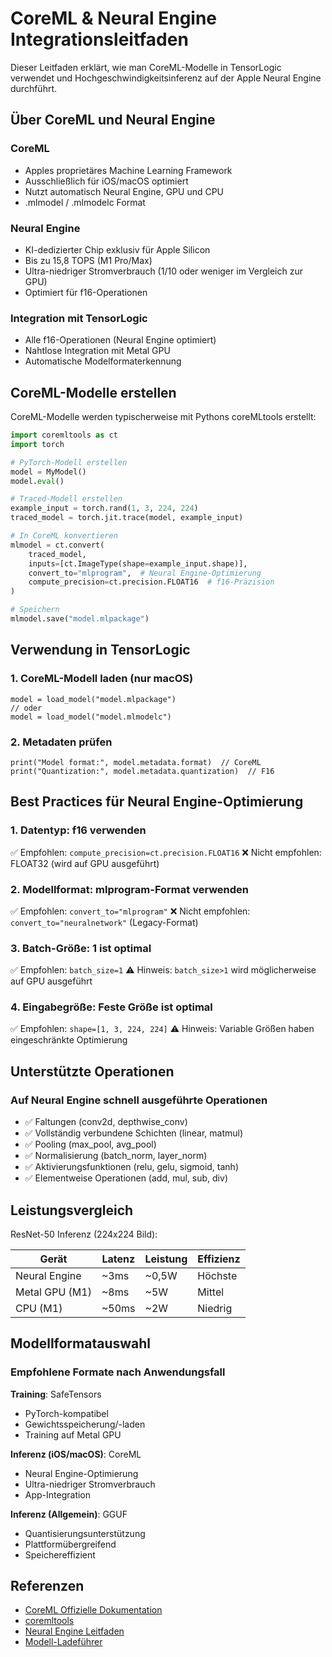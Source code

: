 # CoreML & Neural Engine Integrationsleitfaden

Dieser Leitfaden erklärt, wie man CoreML-Modelle in TensorLogic verwendet und Hochgeschwindigkeitsinferenz auf der Apple Neural Engine durchführt.

## Über CoreML und Neural Engine

### CoreML

- Apples proprietäres Machine Learning Framework
- Ausschließlich für iOS/macOS optimiert
- Nutzt automatisch Neural Engine, GPU und CPU
- .mlmodel / .mlmodelc Format

### Neural Engine

- KI-dedizierter Chip exklusiv für Apple Silicon
- Bis zu 15,8 TOPS (M1 Pro/Max)
- Ultra-niedriger Stromverbrauch (1/10 oder weniger im Vergleich zur GPU)
- Optimiert für f16-Operationen

### Integration mit TensorLogic

- Alle f16-Operationen (Neural Engine optimiert)
- Nahtlose Integration mit Metal GPU
- Automatische Modelformaterkennung

## CoreML-Modelle erstellen

CoreML-Modelle werden typischerweise mit Pythons coreMLtools erstellt:

```python
import coremltools as ct
import torch

# PyTorch-Modell erstellen
model = MyModel()
model.eval()

# Traced-Modell erstellen
example_input = torch.rand(1, 3, 224, 224)
traced_model = torch.jit.trace(model, example_input)

# In CoreML konvertieren
mlmodel = ct.convert(
    traced_model,
    inputs=[ct.ImageType(shape=example_input.shape)],
    convert_to="mlprogram",  # Neural Engine-Optimierung
    compute_precision=ct.precision.FLOAT16  # f16-Präzision
)

# Speichern
mlmodel.save("model.mlpackage")
```

## Verwendung in TensorLogic

### 1. CoreML-Modell laden (nur macOS)

```tensorlogic
model = load_model("model.mlpackage")
// oder
model = load_model("model.mlmodelc")
```

### 2. Metadaten prüfen

```tensorlogic
print("Model format:", model.metadata.format)  // CoreML
print("Quantization:", model.metadata.quantization)  // F16
```

## Best Practices für Neural Engine-Optimierung

### 1. Datentyp: f16 verwenden

✅ Empfohlen: `compute_precision=ct.precision.FLOAT16`
❌ Nicht empfohlen: FLOAT32 (wird auf GPU ausgeführt)

### 2. Modellformat: mlprogram-Format verwenden

✅ Empfohlen: `convert_to="mlprogram"`
❌ Nicht empfohlen: `convert_to="neuralnetwork"` (Legacy-Format)

### 3. Batch-Größe: 1 ist optimal

✅ Empfohlen: `batch_size=1`
⚠️ Hinweis: `batch_size>1` wird möglicherweise auf GPU ausgeführt

### 4. Eingabegröße: Feste Größe ist optimal

✅ Empfohlen: `shape=[1, 3, 224, 224]`
⚠️ Hinweis: Variable Größen haben eingeschränkte Optimierung

## Unterstützte Operationen

### Auf Neural Engine schnell ausgeführte Operationen

- ✅ Faltungen (conv2d, depthwise_conv)
- ✅ Vollständig verbundene Schichten (linear, matmul)
- ✅ Pooling (max_pool, avg_pool)
- ✅ Normalisierung (batch_norm, layer_norm)
- ✅ Aktivierungsfunktionen (relu, gelu, sigmoid, tanh)
- ✅ Elementweise Operationen (add, mul, sub, div)

## Leistungsvergleich

ResNet-50 Inferenz (224x224 Bild):

| Gerät              | Latenz  | Leistung | Effizienz |
|-------------------|---------|----------|-----------|
| Neural Engine     | ~3ms    | ~0,5W    | Höchste   |
| Metal GPU (M1)    | ~8ms    | ~5W      | Mittel    |
| CPU (M1)          | ~50ms   | ~2W      | Niedrig   |

## Modellformatauswahl

### Empfohlene Formate nach Anwendungsfall

**Training**: SafeTensors
- PyTorch-kompatibel
- Gewichtsspeicherung/-laden
- Training auf Metal GPU

**Inferenz (iOS/macOS)**: CoreML
- Neural Engine-Optimierung
- Ultra-niedriger Stromverbrauch
- App-Integration

**Inferenz (Allgemein)**: GGUF
- Quantisierungsunterstützung
- Plattformübergreifend
- Speichereffizient

## Referenzen

- [CoreML Offizielle Dokumentation](https://developer.apple.com/documentation/coreml)
- [coremltools](https://github.com/apple/coremltools)
- [Neural Engine Leitfaden](https://machinelearning.apple.com/research/neural-engine-transformers)
- [Modell-Ladeführer](model_loading.md)
